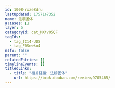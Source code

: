 ```yaml
---
id: 1008-rxze8dru
lastUpdated: 1757167352
name: 法穆团体
aliases: []
layer: 5
categoryId: cat_MXtv05QF
tagIds:
  - tag_fC14-UDS
  - tag_F0Snwko4
nsfw: false
parent: ""
relatedEntries: []
timelineEvents: []
titledLinks:
  - title: "相关链接: 法穆团体"
    url: https://book.douban.com/review/9705465/
---
```


